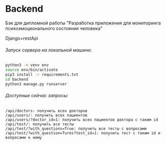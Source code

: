 # Backend

Бэк для дипломной работы "Разработка приложения для мониторинга психоэмоционального состояния человека"

Django+restApi

###### Запуск сервера на локальной машине:

```bash
python3 -m venv env
source env/bin/activate
pip3 install -r requirements.txt
cd backend
python3 manage.py runserver

```

###### Доступные сейчас запросы:
```url
/api/doctors: получить всех докторов
/api/users/: получить всех пациентов
/api/users/?doctor_id=1: получить всех пациентов доктора с таким id
/api/test/: получить все тесты
/api/test/?with_questions=True: получить все тесты с вопросами
/api/test/?with_question=Tures?test_id=1: получить тест с таким id и вопросами к нему
```
